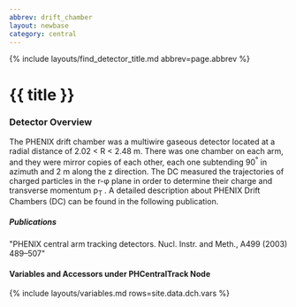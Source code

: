 ```yaml
---
abbrev: drift_chamber
layout: newbase
category: central
---
```

{% include layouts/find_detector_title.md abbrev=page.abbrev %}
# {{ title }}


### Detector Overview
The PHENIX drift chamber was a multiwire gaseous detector located at a radial distance of 2.02 &lt; R &lt; 2.48 m. There was one chamber on each arm, and they were mirror copies of each other, each one subtending 90<sup>&deg;</sup> in azimuth and 2 m along the z direction. The DC
measured the trajectories of charged particles in the r-&phi; plane in order to determine their charge and transverse momentum p<sub>T</sub> .
A detailed description about PHENIX Drift Chambers (DC) can be found in the following publication.


##### Publications
"PHENIX central arm tracking detectors. Nucl. Instr. and Meth., A499 (2003) 489–507"

#### Variables and Accessors under PHCentralTrack Node
{% include layouts/variables.md rows=site.data.dch.vars %}
